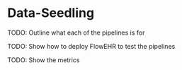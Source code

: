 # Data-Seedling

TODO: Outline what each of the pipelines is for

TODO: Show how to deploy FlowEHR to test the pipelines 

TODO: Show the metrics
